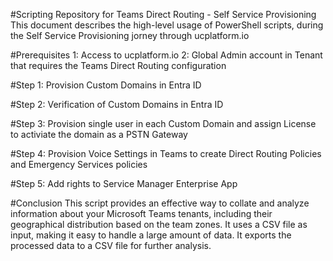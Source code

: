 #Scripting Repository for Teams Direct Routing - Self Service Provisioning
This document describes the high-level usage of PowerShell scripts, during the Self Service Provisioning jorney through ucplatform.io

#Prerequisites
1: Access to ucplatform.io
2: Global Admin account in Tenant that requires the Teams Direct Routing configuration

#Step 1: Provision Custom Domains in Entra ID

#Step 2: Verification of Custom Domains in Entra ID

#Step 3: Provision single user in each Custom Domain and assign License to activiate the domain as a PSTN Gateway

#Step 4: Provision Voice Settings in Teams to create Direct Routing Policies and Emergency Services policies

#Step 5: Add rights to Service Manager Enterprise App


#Conclusion
This script provides an effective way to collate and analyze information about your Microsoft Teams tenants, including their geographical distribution based on the team zones. It uses a CSV file as input, making it easy to handle a large amount of data. It exports the processed data to a CSV file for further analysis.
